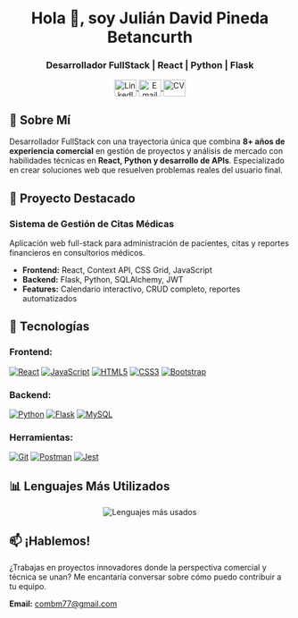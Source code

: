 <h1 align="center">Hola 👋, soy Julián David Pineda Betancurth</h1>
<h3 align="center">Desarrollador FullStack | React | Python | Flask</h3>

<p align="center">
  <a href="https://linkedin.com/in/juliandavidpinedabetancurth" target="blank">
    <img align="center" src="https://raw.githubusercontent.com/rahuldkjain/github-profile-readme-generator/master/src/images/icons/Social/linked-in-alt.svg" alt="LinkedIn" height="30" width="40" />
  </a>
  <a href="mailto:combm77@gmail.com?subject=Contacto%20desde%20GitHub&body=Hola%20Julián,%20me%interesa%20contactarte" target="blank">
    <img align="center" src="https://img.icons8.com/color/48/000000/gmail.png" alt="Email" height="30" width="40" />
  </a>
  <a href="https://flowcv.com/resume/nkb4og1ujbqd" target="blank">
    <img align="center" src="https://img.icons8.com/color/48/000000/resume.png" alt="CV" height="30" width="40" />
  </a>
</p>

## 🚀 Sobre Mí

Desarrollador FullStack con una trayectoria única que combina **8+ años de experiencia comercial** en gestión de proyectos y análisis de mercado con habilidades técnicas en **React, Python y desarrollo de APIs**. Especializado en crear soluciones web que resuelven problemas reales del usuario final.

## 💼 Proyecto Destacado

### **Sistema de Gestión de Citas Médicas**
Aplicación web full-stack para administración de pacientes, citas y reportes financieros en consultorios médicos.

- **Frontend:** React, Context API, CSS Grid, JavaScript
- **Backend:** Flask, Python, SQLAlchemy, JWT
- **Features:** Calendario interactivo, CRUD completo, reportes automatizados

## 🔧 Tecnologías

### **Frontend:**
[![React](https://img.shields.io/badge/React-61DAFB?style=for-the-badge&logo=react&logoColor=black)](https://reactjs.org/docs/getting-started.html)
[![JavaScript](https://img.shields.io/badge/JavaScript-F7DF1E?style=for-the-badge&logo=javascript&logoColor=black)](https://developer.mozilla.org/en-US/docs/Web/JavaScript)
[![HTML5](https://img.shields.io/badge/HTML5-E34F26?style=for-the-badge&logo=html5&logoColor=white)](https://developer.mozilla.org/en-US/docs/Web/HTML)
[![CSS3](https://img.shields.io/badge/CSS3-1572B6?style=for-the-badge&logo=css3&logoColor=white)](https://developer.mozilla.org/en-US/docs/Web/CSS)
[![Bootstrap](https://img.shields.io/badge/Bootstrap-7952B3?style=for-the-badge&logo=bootstrap&logoColor=white)](https://getbootstrap.com/docs/)

### **Backend:**
[![Python](https://img.shields.io/badge/Python-3776AB?style=for-the-badge&logo=python&logoColor=white)](https://docs.python.org/3/)
[![Flask](https://img.shields.io/badge/Flask-000000?style=for-the-badge&logo=flask&logoColor=white)](https://flask.palletsprojects.com/)
[![MySQL](https://img.shields.io/badge/MySQL-4479A1?style=for-the-badge&logo=mysql&logoColor=white)](https://dev.mysql.com/doc/)

### **Herramientas:**
[![Git](https://img.shields.io/badge/Git-F05032?style=for-the-badge&logo=git&logoColor=white)](https://git-scm.com/doc)
[![Postman](https://img.shields.io/badge/Postman-FF6C37?style=for-the-badge&logo=postman&logoColor=white)](https://learning.postman.com/docs/)
[![Jest](https://img.shields.io/badge/Jest-C21325?style=for-the-badge&logo=jest&logoColor=white)](https://jestjs.io/docs/getting-started)

## 📊 Lenguajes Más Utilizados

<p align="center">
  <img src="https://github-readme-stats.vercel.app/api/top-langs?username=juliandavidpineda&show_icons=true&locale=en&layout=compact&theme=radical&hide_border=true" alt="Lenguajes más usados" />
</p>

## 📫 ¡Hablemos!

¿Trabajas en proyectos innovadores donde la perspectiva comercial y técnica se unan? Me encantaría conversar sobre cómo puedo contribuir a tu equipo.

**Email:** [combm77@gmail.com](mailto:combm77@gmail.com?subject=Contacto%20desde%20GitHub&body=Hola%20Julián,%20me%20interesa%20contactarte)

